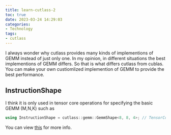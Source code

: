 ```yaml
---
title: learn-cutlass-2
toc: true
date: 2023-03-24 14:29:03
categories:
- Technology
tags:
- cutlass
---
```


I always wonder why cutlass provides many kinds of implementions of GEMM instead of just only one. In my opinion, in different situations the best implementions of GEMM differs. So that is what differs cutlass from cublas. You can make your own custiomlized implemention of GEMM to provide the best performance.

<!-- more -->

## InstructionShape
I think it is only used in tensor core operations for specifying the basic GEMM (M,N,K) such as 
```c++ 
using InstructionShape = cutlass::gemm::GemmShape<8, 8, 4>; // TensorCore instruction shape
```
You can view [this](https://docs.nvidia.com/cuda/cuda-c-programming-guide/index.html#element-types-and-matrix-sizes) for more info.

